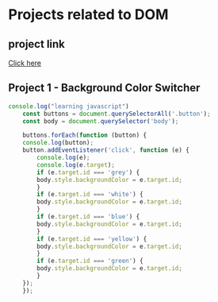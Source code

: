 # Projects related to DOM 

## project link
[Click here](https://stackblitz.com/edit/dom-project-chaiaurcode-qvtyupty?file=index.html)


## Project 1 - Background Color Switcher


```javascript
console.log("learning javascript")
    const buttons = document.querySelectorAll('.button');
    const body = document.querySelector('body');

    buttons.forEach(function (button) {
    console.log(button);
    button.addEventListener('click', function (e) {
        console.log(e);
        console.log(e.target);
        if (e.target.id === 'grey') {
        body.style.backgroundColor = e.target.id;
        }
        if (e.target.id === 'white') {
        body.style.backgroundColor = e.target.id;
        }
        if (e.target.id === 'blue') {
        body.style.backgroundColor = e.target.id;
        }
        if (e.target.id === 'yellow') {
        body.style.backgroundColor = e.target.id;
        }
        if (e.target.id === 'green') {
        body.style.backgroundColor = e.target.id;
        }
    });
    });

```